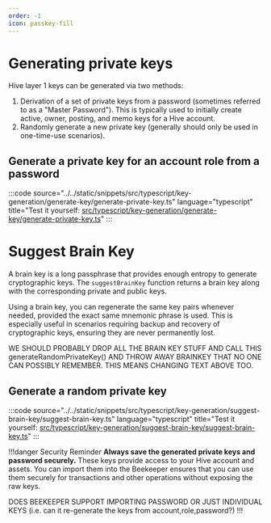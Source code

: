 ```yaml
---
order: -1
icon: passkey-fill
---
```


# Generating private keys

Hive layer 1 keys can be generated via two methods:

1. Derivation of a set of private keys from a password (sometimes referred to as a "Master Password"). This is typically used to initially create active, owner, posting, and memo keys for a Hive account.
2. Randomly generate a new private key (generally should only be used in one-time-use scenarios).

## Generate a private key for an account role from a password

:::code source="../../static/snippets/src/typescript/key-generation/generate-key/generate-private-key.ts" language="typescript" title="Test it yourself: [src/typescript/key-generation/generate-key/generate-private-key.ts](https://stackblitz.com/github/openhive-network/wax-doc-snippets?file=src%2Ftypescript%2Fkey-generation%2Fgenerate-key%2Fgenerate-private-key.ts&startScript=test-key-generation-generate-key-generate-private-key)" :::

# Suggest Brain Key

A brain key is a long passphrase that provides enough entropy to generate cryptographic keys. The `suggestBrainKey` function returns a brain key along with the corresponding private and public keys.

Using a brain key, you can regenerate the same key pairs whenever needed, provided the exact same mnemonic phrase is used. This is especially useful in scenarios requiring backup and recovery of cryptographic keys, ensuring they are never permanently lost.

WE SHOULD PROBABLY DROP ALL THE BRAIN KEY STUFF AND CALL THIS generateRandomPrivateKey() AND THROW AWAY BRAINKEY THAT NO ONE CAN POSSIBLY REMEMBER. THIS MEANS CHANGING TEXT ABOVE TOO.

## Generate a random private key

:::code source="../../static/snippets/src/typescript/key-generation/suggest-brain-key/suggest-brain-key.ts" language="typescript" title="Test it yourself: [src/typescript/key-generation/suggest-brain-key/suggest-brain-key.ts](https://stackblitz.com/github/openhive-network/wax-doc-snippets?file=src%2Ftypescript%2Fkey-generation%2Fsuggest-brain-key%2Fsuggest-brain-key.ts&startScript=test-key-generation-suggest-brain-key)" :::



!!!danger Security Reminder
**Always save the generated private keys and password securely.** These keys provide access to your Hive account and assets. You can import them into the Beekeeper ensures that you can use them securely for transactions and other operations without exposing the raw keys. 

DOES BEEKEEPER SUPPORT IMPORTING PASSWORD OR JUST INDIVIDUAL KEYS (i.e. can it re-generate the keys from account,role,password?)
!!!


